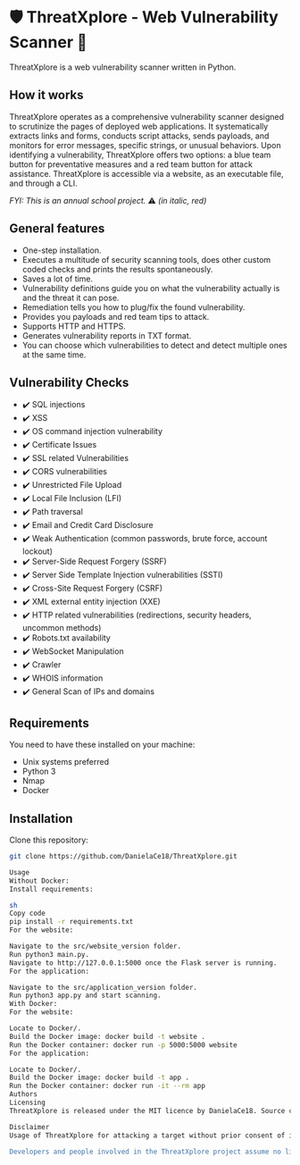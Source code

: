 # :shield: ThreatXplore - Web Vulnerability Scanner :snake:

ThreatXplore is a web vulnerability scanner written in Python.

## How it works 

ThreatXplore operates as a comprehensive vulnerability scanner designed to scrutinize the pages of deployed web applications. It systematically extracts links and forms, conducts script attacks, sends payloads, and monitors for error messages, specific strings, or unusual behaviors. Upon identifying a vulnerability, ThreatXplore offers two options: a blue team button for preventative measures and a red team button for attack assistance. ThreatXplore is accessible via a website, as an executable file, and through a CLI.

*FYI: This is an annual school project.* :warning: *(in italic, red)*

## General features 
- One-step installation.
- Executes a multitude of security scanning tools, does other custom coded checks and prints the results spontaneously.
- Saves a lot of time.
- Vulnerability definitions guide you on what the vulnerability actually is and the threat it can pose.
- Remediation tells you how to plug/fix the found vulnerability.
- Provides you payloads and red team tips to attack.
- Supports HTTP and HTTPS.
- Generates vulnerability reports in TXT format.
- You can choose which vulnerabilities to detect and detect multiple ones at the same time.

## Vulnerability Checks
- :heavy_check_mark: SQL injections
- :heavy_check_mark: XSS
- :heavy_check_mark: OS command injection vulnerability
- :heavy_check_mark: Certificate Issues 
- :heavy_check_mark: SSL related Vulnerabilities 
- :heavy_check_mark: CORS vulnerabilities
- :heavy_check_mark: Unrestricted File Upload
- :heavy_check_mark: Local File Inclusion (LFI)
- :heavy_check_mark: Path traversal
- :heavy_check_mark: Email and Credit Card Disclosure
- :heavy_check_mark: Weak Authentication (common passwords, brute force, account lockout)
- :heavy_check_mark: Server-Side Request Forgery (SSRF)
- :heavy_check_mark: Server Side Template Injection vulnerabilities (SSTI)
- :heavy_check_mark: Cross-Site Request Forgery (CSRF)
- :heavy_check_mark: XML external entity injection (XXE)
- :heavy_check_mark: HTTP related vulnerabilities (redirections, security headers, uncommon methods)
- :heavy_check_mark: Robots.txt availability
- :heavy_check_mark: WebSocket Manipulation
- :heavy_check_mark: Crawler
- :heavy_check_mark: WHOIS information
- :heavy_check_mark: General Scan of IPs and domains

## Requirements
You need to have these installed on your machine:
- Unix systems preferred
- Python 3
- Nmap
- Docker

## Installation 

Clone this repository:

```sh
git clone https://github.com/DanielaCe18/ThreatXplore.git

Usage
Without Docker:
Install requirements:

sh
Copy code
pip install -r requirements.txt
For the website:

Navigate to the src/website_version folder.
Run python3 main.py.
Navigate to http://127.0.0.1:5000 once the Flask server is running.
For the application:

Navigate to the src/application_version folder.
Run python3 app.py and start scanning.
With Docker:
For the website:

Locate to Docker/.
Build the Docker image: docker build -t website .
Run the Docker container: docker run -p 5000:5000 website
For the application:

Locate to Docker/.
Build the Docker image: docker build -t app .
Run the Docker container: docker run -it --rm app
Authors
Licensing
ThreatXplore is released under the MIT licence by DanielaCe18. Source code is available on GitHub.

Disclaimer
Usage of ThreatXplore for attacking a target without prior consent of its owner is illegal. It is the end user's responsibility to obey all applicable local laws.

Developers and people involved in the ThreatXplore project assume no liability and are not responsible for any misuse or damage caused by this program.